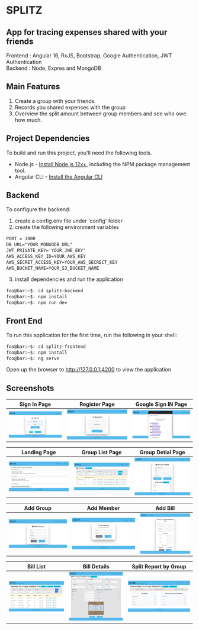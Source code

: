 # SPLITZ
## App for tracing expenses shared with your friends
Frontend : Angular 16, RxJS, Bootstrap, Google Authentication, JWT Authentication  
Backend : Node, Expres and MongoDB

## Main Features
1. Create a group with your friends.
2. Records you shared expenses with the group
3. Overview the split amount between group members and see who owe how much.


## Project Dependencies

To build and run this project, you'll need the following tools.

* Node.js - [Install Node.js 12x+](https://nodejs.org/en/), including the NPM package management tool.
* Angular CLI - [Install the Angular CLI](https://angular.io/cli)


##  Backend
To configure the backend: 
1. create a config.env file under 'config' folder
2. create the following environment variables 
```
PORT = 3000
DB_URL="YOUR_MONGODB_URL"
JWT_PRIVATE_KEY='YOUR_JWE_EKY'
AWS_ACCESS_KEY_ID=YOUR_AWS_KEY
AWS_SECRET_ACCESS_KEY=YOUR_AWS_SECRECT_KEY
AWS_BUCKET_NAME=YOUR_S3_BUCKET_NAME

```
3. install dependencies and run the application

```console
foo@bar:~$: cd splitz-backend
foo@bar:~$: npm install
foo@bar:~$: npm run dev
```


## Front End
To run this application for the first time, run the following in your shell:

```console
foo@bar:~$: cd splitz-frontend
foo@bar:~$: npm install
foo@bar:~$: ng serve
```
Open up the browser to http://127.0.0.1:4200 to view the application

## Screenshots
Sign In Page           | Register Page  |  Google Sign IN Page
:-------------------------:|:-------------------------:|:-------------------------:
![](./splitz-frontend/src/assets/screenshots/login.png)  |  ![](./splitz-frontend/src/assets/screenshots/register.png) | ![](./splitz-frontend/src/assets/screenshots/google_auth.png)

Landing Page           | Group List Page  |  Group Detial Page
:-------------------------:|:-------------------------:|:-------------------------:
![](./splitz-frontend/src/assets/screenshots/landing.png)  |  ![](./splitz-frontend/src/assets/screenshots/group_list.png) | ![](./splitz-frontend/src/assets/screenshots/group_details.png)

Add Group           | Add Member  |  Add Bill
:-------------------------:|:-------------------------:|:-------------------------:
![](./splitz-frontend/src/assets/screenshots/gorup_new.png)  |  ![](./splitz-frontend/src/assets/screenshots/member_new.png) | ![](./splitz-frontend/src/assets/screenshots/bill_new.png)

Bill List         | Bill Details  |  Split Report by Group
:-------------------------:|:-------------------------:|:-------------------------:
![](./splitz-frontend/src/assets/screenshots/bill_list.png)  |  ![](./splitz-frontend/src/assets/screenshots/bill_details.png) | ![](./splitz-frontend/src/assets/screenshots/group_report.png)


